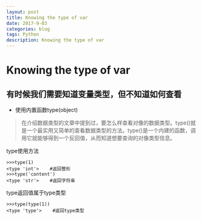 ```yaml
---
layout: post
title: Knowing the type of var
date: 2017-9-03
categories: blog
tags: Python
description: Knowing the type of var
---
```

# Knowing the type of var
## 有时候我们需要知道变量类型，但不知道如何查看
- 使用内置函数type(object)
>在介绍数据类型的文章中提到过，要怎么样查看对像的数据类型。type()就是一个最实用又简单的查看数据类型的方法。type()是一个内建的函数，调用它就能够得到一个反回值，从而知道想要查询的对像类型信息。

type使用方法
```
>>>type(1)
<type 'int'>    #返回整形
>>>type('content')
<type 'str'>    #返回字符串
```
type返回值属于type类型
```
>>>type(type(1))
<type 'type'>    #返回type类型
```
